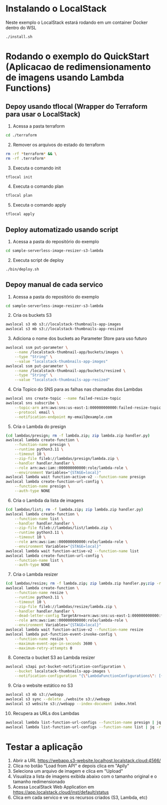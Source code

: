 # Instalando o LocalStack
Neste exemplo o LocalStack estará rodando em um container Docker dentro do WSL
```
./install.sh
```

# Rodando o exemplo do QuickStart (Aplicacao de redimensionamento de imagens usando Lambda Functions)
## Depoy usando tflocal (Wrapper do Terraform para usar o LocalStack)
1. Acessa a pasta terraform
```sh
cd ./terraform
```
2. Remover os arquivos do estado do terraform
```sh
rm -rf *terraform* && \
rm -rf .terraform*
```
3. Executa o comando init
```sh
tflocal init
```
4. Executa o comando plan
```sh
tflocal plan
```
5. Executa o comando apply
```sh
tflocal apply
```

## Deploy automatizado usando script
1. Acessa a pasta do repositório do exemplo
```sh
cd sample-serverless-image-resizer-s3-lambda
```
2. Executa script de deploy
```sh
./bin/deploy.sh
```
## Depoy manual de cada servico
1. Acessa a pasta do repositório do exemplo
```sh
cd sample-serverless-image-resizer-s3-lambda
```
2. Cria os buckets S3
```sh
awslocal s3 mb s3://localstack-thumbnails-app-images
awslocal s3 mb s3://localstack-thumbnails-app-resized
```
3. Adiciona o nome dos buckets ao Parameter Store para uso futuro
```sh
awslocal ssm put-parameter \
    --name /localstack-thumbnail-app/buckets/images \
    --type "String" \
    --value "localstack-thumbnails-app-images"
awslocal ssm put-parameter \
    --name /localstack-thumbnail-app/buckets/resized \
    --type "String" \
    --value "localstack-thumbnails-app-resized"
```
4. Cria Topico do SNS para as falhas nas chamadas dos Lambdas
```sh
awslocal sns create-topic --name failed-resize-topic
awslocal sns subscribe \
    --topic-arn arn:aws:sns:us-east-1:000000000000:failed-resize-topic \
    --protocol email \
    --notification-endpoint my-email@example.com
```
5. Cria o Lambda do presign
```sh
(cd lambdas/presign; rm -f lambda.zip; zip lambda.zip handler.py)
awslocal lambda create-function \
    --function-name presign \
    --runtime python3.11 \
    --timeout 10 \
    --zip-file fileb://lambdas/presign/lambda.zip \
    --handler handler.handler \
    --role arn:aws:iam::000000000000:role/lambda-role \
    --environment Variables="{STAGE=local}"
awslocal lambda wait function-active-v2 --function-name presign
awslocal lambda create-function-url-config \
    --function-name presign \
    --auth-type NONE
```
6. Cria o Lambda da lista de imagens
```sh
(cd lambdas/list; rm -f lambda.zip; zip lambda.zip handler.py)
awslocal lambda create-function \
    --function-name list \
    --handler handler.handler \
    --zip-file fileb://lambdas/list/lambda.zip \
    --runtime python3.11 \
    --timeout 10 \
    --role arn:aws:iam::000000000000:role/lambda-role \
    --environment Variables="{STAGE=local}"
awslocal lambda wait function-active-v2 --function-name list
awslocal lambda create-function-url-config \
    --function-name list \
    --auth-type NONE
```
7. Cria o Lambda resizer
```sh
(cd lambdas/resize; rm -f lambda.zip; zip lambda.zip handler.py;zip -r lambda.zip package/)
awslocal lambda create-function \
    --function-name resize \
    --runtime python3.11 \
    --timeout 10 \
    --zip-file fileb://lambdas/resize/lambda.zip \
    --handler handler.handler \
    --dead-letter-config TargetArn=arn:aws:sns:us-east-1:000000000000:failed-resize-topic \
    --role arn:aws:iam::000000000000:role/lambda-role \
    --environment Variables="{STAGE=local}"
awslocal lambda wait function-active-v2 --function-name resize
awslocal lambda put-function-event-invoke-config \
    --function-name resize \
    --maximum-event-age-in-seconds 3600 \
    --maximum-retry-attempts 0
```
8. Conecta o bucket S3 ao Lambda resizer
```sh
awslocal s3api put-bucket-notification-configuration \
    --bucket localstack-thumbnails-app-images \
    --notification-configuration "{\"LambdaFunctionConfigurations\": [{\"LambdaFunctionArn\": \"$(awslocal lambda get-function --function-name resize | jq -r .Configuration.FunctionArn)\", \"Events\": [\"s3:ObjectCreated:*\"]}]}"
```
9. Cria o website estático no S3
```sh
awslocal s3 mb s3://webapp
awslocal s3 sync --delete ./website s3://webapp
awslocal s3 website s3://webapp --index-document index.html
```
10. Recupera as URLs dos Lambdas
```sh
awslocal lambda list-function-url-configs --function-name presign | jq -r '.FunctionUrlConfigs[0].FunctionUrl'
awslocal lambda list-function-url-configs --function-name list | jq -r '.FunctionUrlConfigs[0].FunctionUrl'
```

# Testar a aplicação
1. Abrir a URL https://webapp.s3-website.localhost.localstack.cloud:4566/
2. Clica no botão "Load from API" e depois clica em "Aplly"
3. Seleciona um arquivo de imagem e clica em "Upload"
4. Visualiza a lista de imagens exibida abaixo com o tamanho original e o tamanho redimensionado
5. Acessa LocalStack Web Application em https://app.localstack.cloud/inst/default/status
6. Clica em cada servico e ve os recursos criados (S3, Lambda, etc)